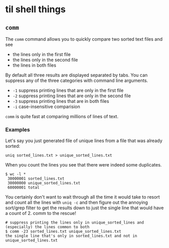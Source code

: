# til shell things

## `comm`

The `comm` command allows you to quickly compare two sorted text files and see

- the lines only in the first file
- the lines only in the second file
- the lines in both files

By default all three results are displayed separated by tabs. You can suppress any of the three categories with command line arguments.

- `-1` suppress printing lines that are only in the first file
- `-2` suppress printing lines that are only in the second file
- `-3` suppress printing lines that are in both files
- `-i` case-insensitive comparision

`comm` is quite fast at comparing millions of lines of text.

### Examples

Let's say you just generated file of unique lines from a file that was already sorted:

```shell
uniq sorted_lines.txt > unique_sorted_lines.txt
```

When you count the lines you see that there were indeed some duplicates.

```
$ wc -l *
 30000001 sorted_lines.txt
 30000000 unique_sorted_lines.txt
 60000001 total
```

You certainly don't want to wait through all the time it would take to resort and count all the lines with `uniq -c` and then figure out the annoying sort/grep filter to get the results down to just the single line that would have a count of 2. comm to the rescue!

```
# suppress printing the lines only in unique_sorted_lines and (especially) the lines common to both
$ comm -23 sorted_lines.txt unique_sorted_lines.txt
the single line that's only in sorted_lines.txt and not in unique_sorted_lines.txt
```
